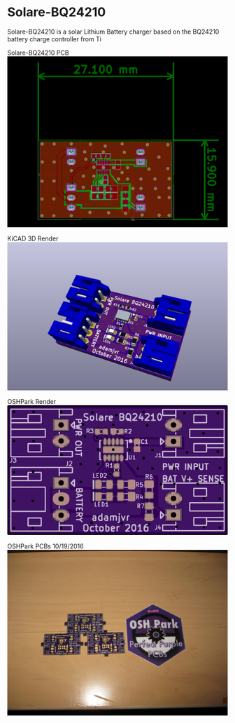 # Solare-BQ24210
Solare-BQ24210 is a solar Lithium Battery charger based on the BQ24210 battery charge controller from Ti

Solare-BQ24210 PCB
![PCB](/img/Solare-BQ24210.png)


KiCAD 3D Render
![3D Render](/img/3D.png)

OSHPark Render
![Solare-BQ2410 OSHPark PCB Render](/img/OSHPARK_top.png)

OSHPark PCBs 10/19/2016
![Solare-BQ2410 OSHPark PCB](/img/IMG_3681.JPG)
